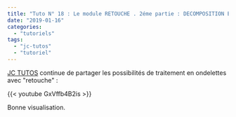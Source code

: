 ```yaml
---
title: "Tuto N° 18 : Le module RETOUCHE . 2éme partie : DECOMPOSITION EN ONDELETTES pour la retouche"
date: "2019-01-16"
categories: 
  - "tutoriels"
tags: 
  - "jc-tutos"
  - "tutoriel"
---
```


[JC TUTOS](https://www.youtube.com/channel/UChkmJoz4r375C6F2eym99YQ) continue de partager les possibilités de traitement en ondelettes avec "retouche" : 

{{< youtube GxVffb4B2is >}}

Bonne visualisation.

